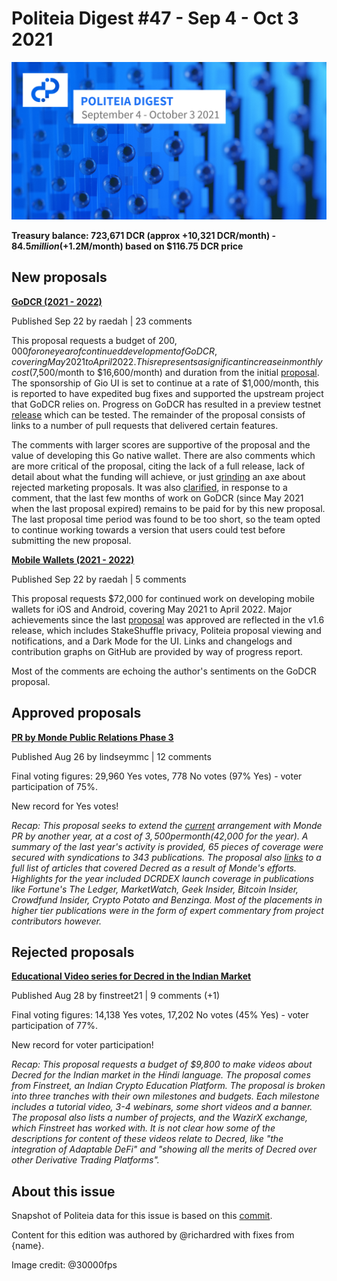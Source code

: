 # Politeia Digest #47 - Sep 4 - Oct 3 2021

![Image credit: @30000fps](img/issue047/047-title.png)

**Treasury balance: 723,671 DCR (approx +10,321 DCR/month) - $84.5 million (+$1.2M/month) based on $116.75 DCR price**

## New proposals

**[GoDCR (2021 - 2022)](https://proposals.decred.org/record/f7d9fc8)**

Published Sep 22 by raedah | 23 comments

This proposal requests a budget of $200,000 for one year of continued development of GoDCR, covering May 2021 to April 2022. This represents a significant increase in monthly cost ($7,500/month to $16,600/month) and duration from the initial [proposal](https://proposals-archive.decred.org/proposals/e5c8051). The sponsorship of Gio UI is set to continue at a rate of $1,000/month, this is reported to have expedited bug fixes and supported the upstream project that GoDCR relies on. Progress on GoDCR has resulted in a preview testnet [release](https://github.com/planetdecred/godcr/releases) which can be tested. The remainder of the proposal consists of links to a number of pull requests that delivered certain features.

The comments with larger scores are supportive of the proposal and the value of developing this Go native wallet. There are also comments which are more critical of the proposal, citing the lack of a full release, lack of detail about what the funding will achieve, or just [grinding](https://proposals.decred.org/record/f7d9fc8/comments/1) an axe about rejected marketing proposals. It was also [clarified](https://proposals.decred.org/record/f7d9fc8/comments/6), in response to a comment, that the last few months of work on GoDCR (since May 2021 when the last proposal expired) remains to be paid for by this new proposal. The last proposal time period was found to be too short, so the team opted to continue working towards a version that users could test before submitting the new proposal.

**[Mobile Wallets (2021 - 2022)](https://proposals.decred.org/record/6db3c4e)**

Published Sep 22 by raedah | 5 comments

This proposal requests $72,000 for continued work on developing mobile wallets for iOS and Android, covering May 2021 to April 2022. Major achievements since the last [proposal](https://proposals-archive.decred.org/proposals/bc499c9) was approved are reflected in the v1.6 release, which includes StakeShuffle privacy, Politeia proposal viewing and notifications, and a Dark Mode for the UI. Links and changelogs and contribution graphs on GitHub are provided by way of progress report.

 Most of the comments are echoing the author's sentiments on the GoDCR proposal.

## Approved proposals

**[PR by Monde Public Relations Phase 3](https://proposals.decred.org/record/58d9f46)**

Published Aug 26 by lindseymmc | 12 comments

Final voting figures: 29,960 Yes votes, 778 No votes (97% Yes) - voter participation of 75%.

New record for Yes votes! 

*Recap: This proposal seeks to extend the [current](https://proposals-archive.decred.org/proposals/c81926b) arrangement with Monde PR by another year, at a cost of $3,500 per month ($42,000 for the year). A summary of the last year's activity is provided, 65 pieces of coverage were secured with syndications to 343 publications. The proposal also [links](https://github.com/decredcommunity/outreach/blob/data/data/monde-pr-media-coverage.csv) to a full list of articles that covered Decred as a result of Monde's efforts. Highlights for the year included DCRDEX launch coverage in publications like Fortune's The Ledger, MarketWatch, Geek Insider, Bitcoin Insider, Crowdfund Insider, Crypto Potato and Benzinga. Most of the placements in higher tier publications were in the form of expert commentary from project contributors however.*

## Rejected proposals

**[Educational Video series for Decred in the Indian Market](https://proposals.decred.org/record/150cf81)**

Published Aug 28 by finstreet21 | 9 comments (+1)

Final voting figures: 14,138 Yes votes, 17,202 No votes (45% Yes) - voter participation of 77%.

New record for voter participation!

*Recap: This proposal requests a budget of $9,800 to make videos about Decred for the Indian market in the Hindi language. The proposal comes from Finstreet, an Indian Crypto Education Platform. The proposal is broken into three tranches with their own milestones and budgets. Each milestone includes a tutorial video, 3-4 webinars, some short videos and a banner. The proposal also lists a number of projects, and the WazirX exchange, which Finstreet has worked with. It is not clear how some of the descriptions for content of these videos relate to Decred, like "the integration of Adaptable DeFi" and "showing all the merits of Decred over other Derivative Trading Platforms".*

## About this issue

Snapshot of Politeia data for this issue is based on this [commit]({link}).

Content for this edition was authored by @richardred with fixes from {name}.

Image credit: @30000fps
